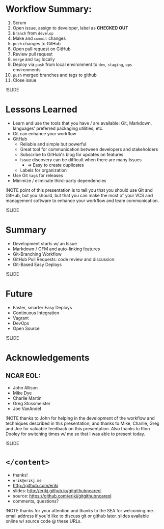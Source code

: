 
# Workflow Summary:

1. Scrum
1. Open issue, assign to developer, label as **CHECKED OUT**
1. `branch` from `develop`
1. Make and `commit` changes
1. `push` changes to GitHub
1. Open pull request on GitHub
1. Review pull request
1. `merge` and `tag` locally
1. Deploy via `push` from local environment to `dev`, `staging`, `ops` environments
1. `push` merged branches and tags to github
1. Close issue

!SLIDE

# Lessons Learned

- Learn and use the tools that you have / are available: Git, Markdown, languages' preferred packaging utilities, etc.
- Git can enhance your workflow
- GitHub
  - Reliable and simple but powerful
  - Great tool for communication between developers and stakeholders
  - Subscribe to GitHub's blog for updates on features
  - Issue discovery can be difficult when there are many Issues
    - => Easy to create duplicates
  - Labels for organization
- Use Git `tag`s for releases
- Minimize / eliminate third-party dependencies

!NOTE
point of this presentation is to tell you that you should use Git and GitHub, but you should, but that you can make the most of your VCS and management software to enhance your workflow and team communication.

!SLIDE

# Summary

- Development starts w/ an Issue
- Markdown / GFM and auto-linking features
- Git-Branching Workflow
- GitHub Pull Requests: code review and discussion
- Git-Based Easy Deploys

!SLIDE

# Future

- Faster, smarter Easy Deploys
- Continuous Integration
- Vagrant
- DevOps
- Open Source

!SLIDE

# Acknowledgements

## NCAR EOL:

- John Allison
- Mike Dye
- Charlie Martin
- Greg Stossmeister
- Joe VanAndel

!NOTE
thanks to John for helping in the development of the workflow and techniques described in this presentation, and thanks to Mike, Charlie, Greg and Joe for valuable feedback on this presentation. Also thanks to Rion Dooley for switching times w/ me so that I was able to present today.

!SLIDE

# `</content>`

- thanks!
- `erik@erikj.me`
- http://github.com/erikj
- slides: http://erikj.github.io/gitgithubncareol
- source: https://github.com/erikj/gitgithubncareol
- comments, questions?

!NOTE
thanks for your attention and thanks to the SEA for welcoming me.
email address if you'd like to discuss git or github later.
slides available online w/ source code @ these URLs.
